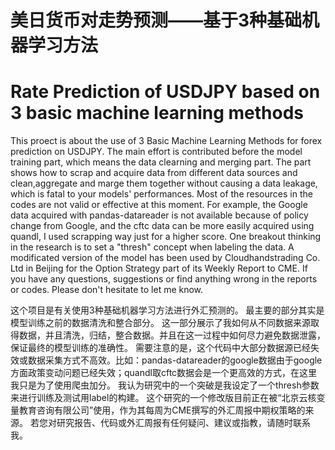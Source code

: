 # 美日货币对走势预测——基于3种基础机器学习方法
# Rate Prediction of USDJPY based on 3 basic machine learning methods

This proect is about the use of 3 Basic Machine Learning Methods for forex prediction on USDJPY.
The main effort is contributed before the model training part, which means the data clearning and merging part.
The part shows how to scrap and acquire data from different data sources and clean,aggregate and marge them together without causing a data leakage, which is fatal to your models' performances.
Most of the resources in the codes are not valid or effective at this moment. For example, the Google data acquired with pandas-datareader is not available because of policy change from Google, and the cftc data can be more easily acquired using quandl, I used scrapping way just for a higher score.
One breakout thinking in the research is to set a "thresh" concept when labeling the data.
A modificated version of the model has been used by Cloudhandstrading Co. Ltd in Beijing for the Option Strategy part of its Weekly Report to CME.
If you have any questions, suggestions or find anything wrong in the reports or codes. Please don't hesitate to let me know.

这个项目是有关使用3种基础机器学习方法进行外汇预测的。
最主要的部分其实是模型训练之前的数据清洗和整合部分。
这一部分展示了我如何从不同数据来源取得数据，并且清洗，归结，整合数据。并且在这一过程中如何尽力避免数据泄露，保证最终的模型训练的准确性。
需要注意的是，这个代码中大部分数据源已经失效或数据采集方式不高效。比如：pandas-datareader的google数据由于google方面政策变动问题已经失效；quandl取cftc数据会是一个更高效的方式，在这里我只是为了使用爬虫加分。
我认为研究中的一个突破是我设定了一个thresh参数来进行训练及测试用label的构建。
这个研究的一个修改版目前正在被“北京云核变量教育咨询有限公司”使用，作为其每周为CME撰写的外汇周报中期权策略的来源。
若您对研究报告、代码或外汇周报有任何疑问、建议或指教，请随时联系我。
